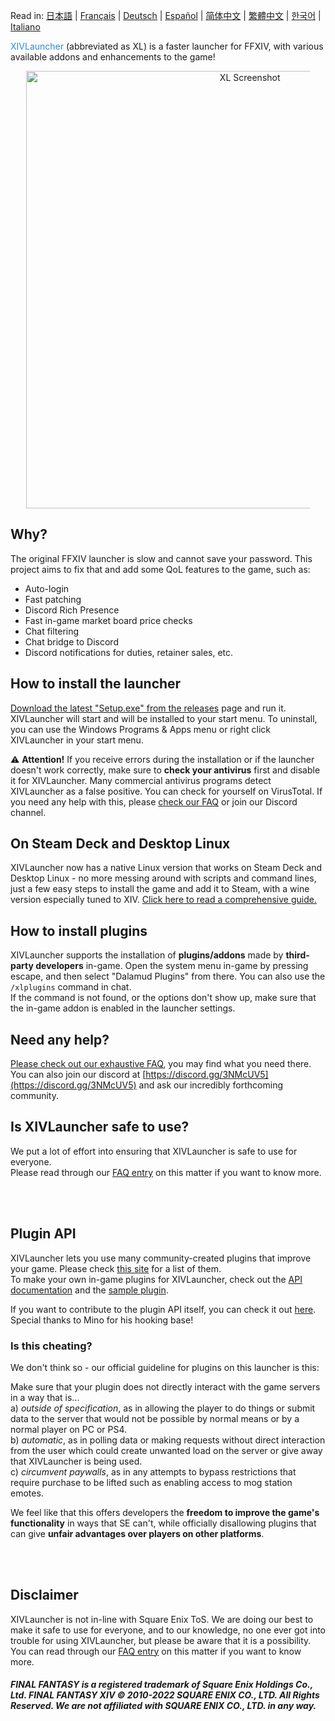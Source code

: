 Read in: [日本語](https://github.com/goatcorp/FFXIVQuickLauncher/wiki/Info-(Japanese)) \| [Français](https://github.com/goatcorp/FFXIVQuickLauncher/wiki/Info-(French)) \| [Deutsch](https://github.com/goatcorp/FFXIVQuickLauncher/wiki/Info-(German)) \| [Español](https://github.com/goatcorp/FFXIVQuickLauncher/wiki/Info-(Spanish)) \| [简体中文](https://github.com/goatcorp/FFXIVQuickLauncher/wiki/Info-(Chinese-Simplified)) \| [繁體中文](https://github.com/goatcorp/FFXIVQuickLauncher/wiki/Info-(Chinese-Traditional)) \| [한국어](https://github.com/goatcorp/FFXIVQuickLauncher/wiki/Info-(Korean)) \| [Italiano](https://github.com/goatcorp/FFXIVQuickLauncher/wiki/Info-(Italian))

<span style="color: #2f89d6;">XIVLauncher</span> (abbreviated as XL) is a faster launcher for FFXIV, with various available addons and enhancements to the game!

<p align="center">
  <a href="https://github.com/goatcorp/FFXIVQuickLauncher/releases">
    <img src="https://raw.githubusercontent.com/goatcorp/FFXIVQuickLauncher/master/misc/screenshot.png" alt="XL Screenshot" style="width: 700px; max-width: 90%;"/>
  </a>
</p>

## Why?

The original FFXIV launcher is slow and cannot save your password. This project aims to fix that and add some QoL features to the game, such as:

* Auto-login
* Fast patching
* Discord Rich Presence
* Fast in-game market board price checks
* Chat filtering
* Chat bridge to Discord
* Discord notifications for duties, retainer sales, etc.

## How to install the launcher

[Download the latest "Setup.exe" from the releases](https://github.com/goatcorp/FFXIVQuickLauncher/releases/latest) page and run it. XIVLauncher will start and will be installed to your start menu.
To uninstall, you can use the Windows Programs & Apps menu or right click XIVLauncher in your start menu.

⚠ <b>Attention!</b> If you receive errors during the installation or if the launcher doesn't work correctly, make sure to <b>check your antivirus</b> first and disable it for XIVLauncher. Many commercial antivirus programs detect XIVLauncher as a false positive. You can check for yourself on VirusTotal. If you need any help with this, please [check our FAQ](https://goatcorp.github.io/faq/xl_troubleshooting#q-how-do-i-whitelist-xivlauncher-and-dalamud-so-my-antivirus-leaves-them-alone) or join our Discord channel.

## On Steam Deck and Desktop Linux
XIVLauncher now has a native Linux version that works on Steam Deck and Desktop Linux - no more messing around with scripts and command lines, just a few easy steps to install the game and add it to Steam, with a wine version especially tuned to XIV. [Click here to read a comprehensive guide.](https://goatcorp.github.io/faq/steamdeck)

## How to install plugins
XIVLauncher supports the installation of __plugins/addons__ made by __third-party developers__ in-game.
Open the system menu in-game by pressing escape, and then select "Dalamud Plugins" from there. You can also use the ``/xlplugins`` command in chat.<br>If the command is not found, or the options don't show up, make sure that the in-game addon is enabled in the launcher settings.

## Need any help?
[Please check out our exhaustive FAQ](https://goatcorp.github.io/faq/), you may find what you need there.<br>You can also join our discord at [https://discord.gg/3NMcUV5](https://discord.gg/3NMcUV5) and ask our incredibly forthcoming community.

## Is XIVLauncher safe to use?
We put a lot of effort into ensuring that XIVLauncher is safe to use for everyone.<br>Please read through our [FAQ entry](https://goatcorp.github.io/faq/xl_troubleshooting#q-are-xivlauncher-dalamud-and-dalamud-plugins-safe-to-use) on this matter if you want to know more.

<br>
<br>

## Plugin API

XIVLauncher lets you use many community-created plugins that improve your game. Please check [this site](https://tommadness.github.io/Plugin-Browser/) for a list of them.
<br>To make your own in-game plugins for XIVLauncher, check out the [API documentation](https://goatcorp.github.io/Dalamud/api/index.html) and the [sample plugin](https://github.com/goatcorp/SamplePlugin).

If you want to contribute to the plugin API itself, you can check it out [here](https://github.com/goatcorp/Dalamud).<br>Special thanks to Mino for his hooking base!

### Is this cheating?

We don't think so - our official guideline for plugins on this launcher is this:<br>

Make sure that your plugin does not directly interact with the game servers in a way that is...
<br>a) *outside of specification*, as in allowing the player to do things or submit data to the server that would not be possible by normal means or by a normal player on PC or PS4.
<br>b) *automatic*, as in polling data or making requests without direct interaction from the user which could create unwanted load on the server or give away that XIVLauncher is being used.
<br>c) *circumvent paywalls*, as in any attempts to bypass restrictions that require purchase to be lifted such as enabling access to mog station emotes.

We feel like that this offers developers the __freedom to improve the game's functionality__ in ways that SE can't, while officially disallowing plugins that can give __unfair advantages over players on other platforms__.

<br>
<br>

## Disclaimer
XIVLauncher is not in-line with Square Enix ToS. We are doing our best to make it safe to use for everyone, and to our knowledge, no one ever got into trouble for using XIVLauncher, but please be aware that it is a possibility.<br>You can read through our [FAQ entry](https://goatcorp.github.io/faq/xl_troubleshooting#q-are-xivlauncher-dalamud-and-dalamud-plugins-safe-to-use) on this matter if you want to know more.

##### FINAL FANTASY is a registered trademark of Square Enix Holdings Co., Ltd. FINAL FANTASY XIV © 2010-2022 SQUARE ENIX CO., LTD. All Rights Reserved. We are not affiliated with SQUARE ENIX CO., LTD. in any way.
